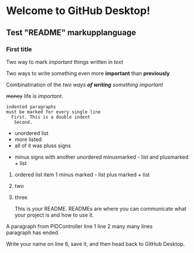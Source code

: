 # Welcome to GitHub Desktop!

## Test "README" markupplanguage

### First title

Two way to mark *important* things written in _text_

Two ways to write something even more **important** than __previously__

Combinatination of the _two ways **of writing** something important_

~~money~~ life is _important_.

    indented paragraphs  
    must be marked for every single line  
      First. This is a double indent    
       Second.  

+ unordered list
+ more listed
+ all of it was pluss signs
- minus signs with another unordered minusmarked - list and plusmarked + list 
1. ordered list item 1 minus marked - list plus marked + list
2. two
3. three

      This is your README. READMEs are where you can communicate what your project is and how to use it.  

A paragraph from PIDController
   line 1
   line 2
   many many lines  
paragraph has ended.

Write your name on line 6, save it, and then head back to GitHub Desktop.
